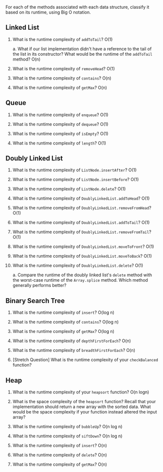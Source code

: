 For each of the methods associated with each data structure, classify it based on its runtime, using Big O notation.

## Linked List

1. What is the runtime complexity of `addToTail`? O(1)
  
    a. What if our list implementation didn't have a reference to the tail of the list in its constructor? What would be the runtime of the `addToTail` method? O(n)

2. What is the runtime complexity of `removeHead`? O(1)

3. What is the runtime complexity of `contains`? O(n)

4. What is the runtime complexity of `getMax`? O(n)


## Queue

1. What is the runtime complexity of `enqueue`? O(1)

2. What is the runtime complexity of `dequeue`? O(1)

3. What is the runtime complexity of `isEmpty`? O(1)

4. What is the runtime complexity of `length`? O(1)


## Doubly Linked List

1. What is the runtime complexity of `ListNode.insertAfter`? O(1)

2. What is the runtime complexity of `ListNode.insertBefore`? O(1)

3. What is the runtime complexity of `ListNode.delete`? O(1)

4. What is the runtime complexity of `DoublyLinkedList.addToHead`? O(1)

5. What is the runtime complexity of `DoublyLinkedList.removeFromHead`? O(1)

6. What is the runtime complexity of `DoublyLinkedList.addToTail`? O(1)

7. What is the runtime complexity of `DoublyLinkedList.removeFromTail`? O(1)

8. What is the runtime complexity of `DoublyLinkedList.moveToFront`? O(1)

9. What is the runtime complexity of `DoublyLinkedList.moveToBack`? O(1)

10. What is the runtime complexity of `DoublyLinkedList.delete`? O(1)

    a. Compare the runtime of the doubly linked list's `delete` method with the worst-case runtime of the `Array.splice` method. Which method generally performs better?


## Binary Search Tree

1. What is the runtime complexity of `insert`? O(log n)

2. What is the runtime complexity of `contains`? O(log n)

3. What is the runtime complexity of `getMax`? O(log n)

4. What is the runtime complexity of `depthFirstForEach`? O(n)

5. What is the runtime complexity of `breadthFirstForEach`? O(n)

6. [Stretch Question] What is the runtime complexity of your `checkBalanced` function?

## Heap

1. What is the runtime complexity of your `heapsort` function? O(n logn)

2. What is the space complexity of the `heapsort` function? Recall that your implementation should return a new array with the sorted data. What would be the space complexity if your function instead altered the input array?

3. What is the runtime complexity of `bubbleUp`? O(n log n)

4. What is the runtime complexity of `siftDown`? O(n log n)

5. What is the runtime complexity of `insert`? O(n)

6. What is the runtime complexity of `delete`? O(n)

7. What is the runtime complexity of `getMax`? O(n)
